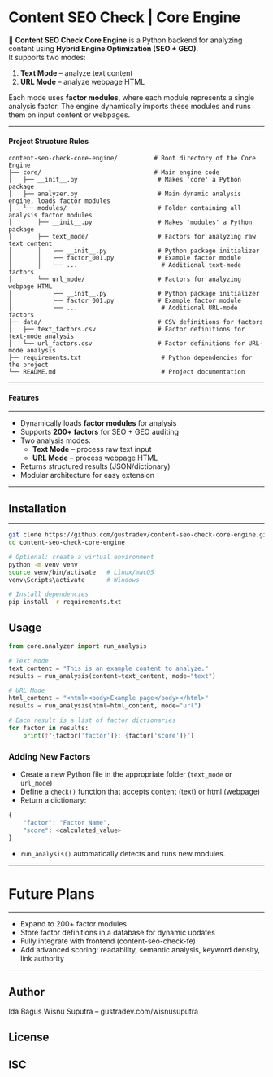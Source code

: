 # Content SEO Check | Core Engine

🧠 **Content SEO Check Core Engine** is a Python backend for analyzing content using **Hybrid Engine Optimization (SEO + GEO)**.  
It supports two modes:  
1. **Text Mode** – analyze text content  
2. **URL Mode** – analyze webpage HTML  

Each mode uses **factor modules**, where each module represents a single analysis factor. The engine dynamically imports these modules and runs them on input content or webpages.

---

#### Project Structure Rules
```
content-seo-check-core-engine/          # Root directory of the Core Engine
├── core/                               # Main engine code
│   ├── __init__.py                      # Makes 'core' a Python package
│   ├── analyzer.py                      # Main dynamic analysis engine, loads factor modules
│   └── modules/                         # Folder containing all analysis factor modules
│       ├── __init__.py                  # Makes 'modules' a Python package
│       ├── text_mode/                   # Factors for analyzing raw text content
│       │   ├── __init__.py              # Python package initializer
│       │   ├── factor_001.py            # Example factor module
│       │   └── ...                       # Additional text-mode factors
│       └── url_mode/                    # Factors for analyzing webpage HTML
│           ├── __init__.py              # Python package initializer
│           ├── factor_001.py            # Example factor module
│           └── ...                       # Additional URL-mode factors
├── data/                                # CSV definitions for factors
│   ├── text_factors.csv                 # Factor definitions for text-mode analysis
│   └── url_factors.csv                  # Factor definitions for URL-mode analysis
├── requirements.txt                      # Python dependencies for the project
└── README.md                             # Project documentation

```

---

#### Features
---
- Dynamically loads **factor modules** for analysis  
- Supports **200+ factors** for SEO + GEO auditing  
- Two analysis modes:
  - **Text Mode** – process raw text input
  - **URL Mode** – process webpage HTML
- Returns structured results (JSON/dictionary)  
- Modular architecture for easy extension  

---

## Installation
---
```bash
git clone https://github.com/gustradev/content-seo-check-core-engine.git
cd content-seo-check-core-engine

# Optional: create a virtual environment
python -m venv venv
source venv/bin/activate   # Linux/macOS
venv\Scripts\activate      # Windows

# Install dependencies
pip install -r requirements.txt
```

## Usage
```python
from core.analyzer import run_analysis

# Text Mode
text_content = "This is an example content to analyze."
results = run_analysis(content=text_content, mode="text")

# URL Mode
html_content = "<html><body>Example page</body></html>"
results = run_analysis(html=html_content, mode="url")

# Each result is a list of factor dictionaries
for factor in results:
    print(f"{factor['factor']}: {factor['score']}")
```

### Adding New Factors
- Create a new Python file in the appropriate folder (`text_mode` or `url_mode`)  
- Define a `check()` function that accepts content (text) or html (webpage)  
- Return a dictionary:
```python
{
    "factor": "Factor Name",
    "score": <calculated_value>
}
```
- `run_analysis()` automatically detects and runs new modules.

---

# Future Plans
---
- Expand to 200+ factor modules
- Store factor definitions in a database for dynamic updates
- Fully integrate with frontend (content-seo-check-fe)
- Add advanced scoring: readability, semantic analysis, keyword density, link authority

---

## Author
Ida Bagus Wisnu Suputra – gustradev.com/wisnusuputra

## License
ISC
---
